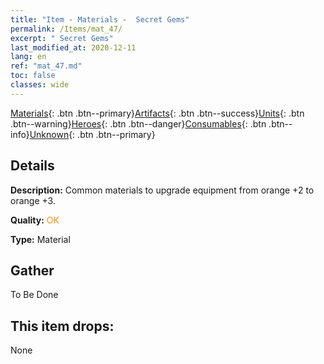 ```yaml
---
title: "Item - Materials -  Secret Gems"
permalink: /Items/mat_47/
excerpt: " Secret Gems"
last_modified_at: 2020-12-11
lang: en
ref: "mat_47.md"
toc: false
classes: wide
---
```

 [Materials](/Items/){: .btn .btn--primary}[Artifacts](/Items/Artifacts/){: .btn .btn--success}[Units](/Items/Units/){: .btn .btn--warning}[Heroes](/Items/Heroes/){: .btn .btn--danger}[Consumables](/Items/Consumables/){: .btn .btn--info}[Unknown](/Items/Unknown/){: .btn .btn--primary}

## Details
 **Description:** Common materials to upgrade equipment from orange +2 to orange +3.

 **Quality:** <span style="color: #FF8C00">OK</span>

 **Type:** Material

## Gather

  To Be Done

## This item drops:

  None

